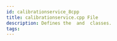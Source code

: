 ```yaml
---
id: calibrationservice_8cpp
title: calibrationservice.cpp File
description: Defines the  and  classes.
tags:
---
```

